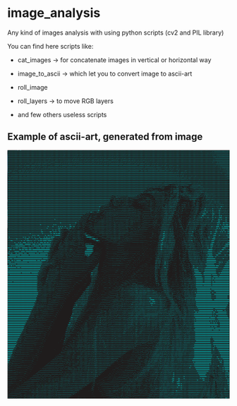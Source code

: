 # image_analysis
Any kind of images analysis with using python scripts (cv2 and PIL library)

You can find here scripts like:

  - cat_images -> for concatenate images in vertical or horizontal way
  
  - image_to_ascii -> which let you to convert image to ascii-art
  
  - roll_image
  
  - roll_layers -> to move RGB layers
  
  - and few others useless scripts
  

## Example of ascii-art, generated from image

![image](woman.png)
